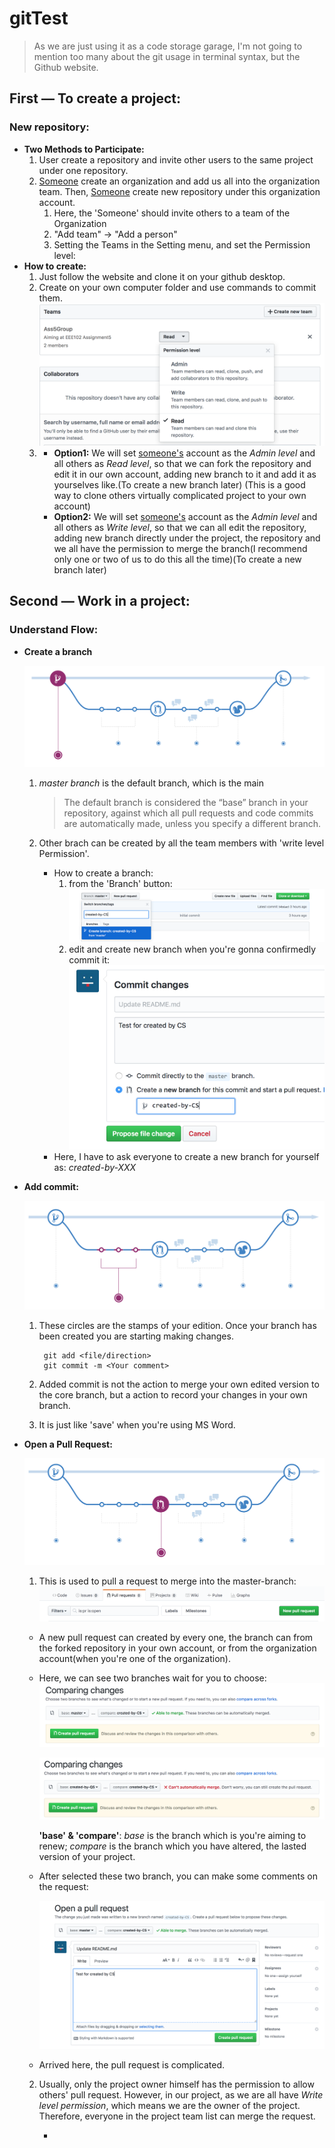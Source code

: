 # gitTest

> As we are just using it as a code storage garage, I'm not going to mention too many about the git usage in terminal syntax, but the Github website.

## First — To create a project:

### New repository:

- **Two Methods to Participate:**
  1. User create a repository and invite other users to the same project under one repository.
  2. <u>Someone</u> create an organization and add us all into the organization team. Then, <u>Someone</u> create new repository under this organization account.
     1. Here, the 'Someone' should invite others to a team of the Organization
     2. "Add team" -> "Add a person"
     3. Setting the Teams in the Setting menu, and set the Permission level:
- **How to create:**
  1. Just follow the website and clone it on your github desktop.
  2. Create on your own computer folder and use commands to commit them.![settingMenu1](./pic/settingMenu1.png)
  3. - **Option1:** We will set <u>someone's</u> account as the *Admin level* and all others as *Read level*, so that we can fork the repository and edit it in our own account, adding new branch to it and add it as yourselves like.(To create a new branch later) (This is a good way to clone others virtually complicated project to your own account)
     - **Option2:** We will set  <u>someone's</u> account as the *Admin level* and all others as *Write level*, so that we can all edit the repository, adding new branch directly under the  project, the repository and we all have the permission to merge the branch(I recommend only one or two of us to do this all the time)(To create a new branch later)

## Second — Work in a project:

### Understand Flow:

- **Create a branch**

  ![addBranch](./pic/addBranch.png)

  1. *master branch* is the default branch, which is the main

     > The default branch is considered the “base” branch in your repository, against which all pull requests and code commits are automatically made, unless you specify a different branch.

  2. Other brach can be created by all the team members with 'write level Permission'.

     - How to create a branch:
       1. from the 'Branch' button:![addBranch1](./pic/addBranch1.png)
       2. edit and create new branch when you're gonna confirmedly commit it:![addBranch2](./pic/addBranch2.png)
     - Here, I have to ask everyone to create a new branch for yourself as: *created-by-XXX*

- **Add commit:**

  ![addCommits](./pic/addCommits.png)

  1. These circles are the stamps of your edition. Once your branch has been created you are starting making changes.

     ```shell
      git add <file/direction>
      git commit -m <Your comment>
     ```

  2. Added commit is not the action to merge your own edited version to the core branch, but a action to record your changes in your own branch.

  3. It is just like 'save' when you're using MS Word.

- **Open a Pull Request:**

  ![pullRequest](./pic/pullRequest.png)

  1.  This is used to pull a request to merge into the master-branch:![pullRequest1](./pic/pullRequest1.png)

     - A new pull request can created by every one, the branch can from the forked repository in your own account, or from the organization account(when you're one of the organization).

     - Here, we can see two branches wait for you to choose:![pullRequest1-1](./pic/pullRequest1-1.png)

       ![pullRequest1-2](./pic/pullRequest1-2.png)

       **'base' & 'compare'**:  *base* is the branch which is you're aiming to renew; *compare* is the branch which you have altered, the lasted version of your project.

     - After selected these two branch, you can make some comments on the request:

       ![pullRequest2](./pic/pullRequest2.png)

     - Arrived here, the pull request is complicated.

  2. Usually, only the project owner himself has the permission to allow others' pull request. However, in our project, as we are all have *Write level permission*, which means we are the owner of the project. Therefore, everyone in the project team list can merge the request.

     - ​

